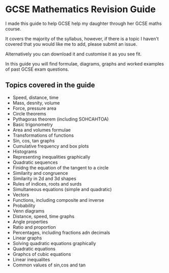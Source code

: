 # GCSE Mathematics Revision Guide
I made this guide to help GCSE help my daughter through her GCSE maths course.

It covers the majority of the syllabus, however, if there is a topic I haven't covered that you would like me to add, please submit an issue.

Alternatively you can download it and customise it as you see fit.

In this guide you will find formulae, diagrams, graphs and worked examples of past GCSE exam questions.

## Topics covered in the guide
* Speed, distance, time
* Mass, desnity, volume
* Force, pressure area
* Circle theorems
* Pythagoras theorem (including SOHCAHTOA)
* Basic trigonometry
* Area and volumes formulae
* Transformations of functions
* Sin, cos, tan graphs
* Cumulative frequency and box plots
* Histograms
* Representing inequalities graphically
* Quadratic sequences
* Finidng the equation of the tangent to a circle
* Similarity and congruence
* Similarity in 2d and 3d shapes
* Rules of indices, roots and surds
* Simultaneous equations (simple and quadratic)
* Vectors
* Functions, including composite and inverse
* Probability
* Venn diagrams
* Distance, speed, time graphs
* Angle properties
* Ratio and proportion
* Percentages, including fractions adn decimals
* Linear graphs
* Solving quadratic equations graphically
* Quadratic equations
* Graphcs of cubic equations
* Linear inequalites
* Common values of sin,cos and tan

